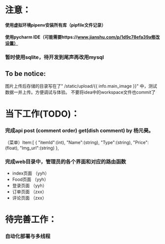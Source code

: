 # 注意：
#### 使用虚拟环境pipenv安装所有库（pipfile文件记录）
#### 使用pycharm IDE（可能需要https://www.jianshu.com/p/1d9c78efa39a修改设置）
### 暂时使用sqlite，待开发到尾声再改用mysql

## To be notice: 
图片上传后存储的目录写在了" /static/upload/{{ info.main_image  }}" 中，测试数据一并上传。方便调试与体验。
不要将idea中的workspace文件也commit了


# 当下工作(TODO)：
### 完成api post (comment order) get(dish comment) by 杨元昊。
（菜单）Item:[
 {
 "itemId":(int),
 "Name":(string),
 "Type":(string),
 "Price":(float),
 "Img_url":(string)
 },
 
### 完成web目录中，管理员的各个界面和对应的路由函数
+ index页面 （yyh）
+ Food页面 （yyh）
+ 登录页面 （yyh）
+ 订单页面 （zxx）
+ 评论页面 （zxx）


# 待完善工作：
### 自动化部署与多线程